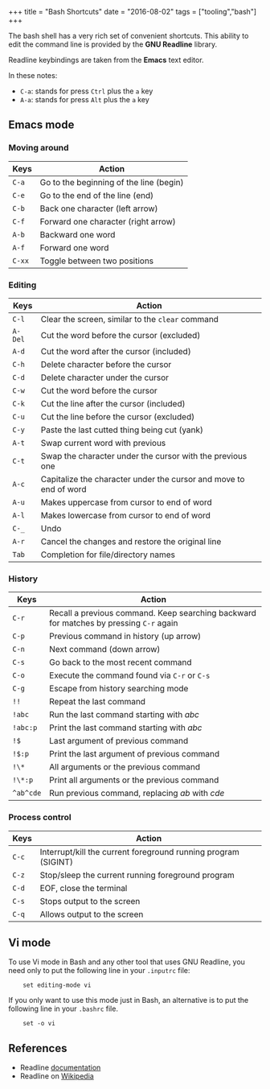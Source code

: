 +++
title = "Bash Shortcuts"
date = "2016-08-02"
tags = ["tooling","bash"]
+++

The bash shell has a very rich set of convenient shortcuts. This ability to
edit the command line is provided by the **GNU Readline** library.

Readline keybindings are taken from the **Emacs** text editor.

In these notes:
- `C-a`: stands for press `Ctrl` plus the `a` key
- `A-a`: stands for press `Alt` plus the `a` key

## Emacs mode

### Moving around

| Keys      | Action                                   | 
| --------- | ---------------------------------------- |
| `C-a`     | Go to the beginning of the line (begin)  |
| `C-e`     | Go to the end of the line (end)          |
| `C-b`     | Back one character (left arrow)          |
| `C-f`     | Forward one character (right arrow)      |
| `A-b`     | Backward one word                        |
| `A-f`     | Forward one word                         |
| `C-xx`    | Toggle between two positions             |

### Editing

| Keys      | Action                                            |
| --------- | ------------------------------------------------- |
| `C-l`     | Clear the screen, similar to the `clear` command  |
| `A-Del`   | Cut the word before the cursor (excluded)         |
| `A-d`     | Cut the word after the cursor (included)          |
| `C-h`     | Delete character before the cursor                |
| `C-d`     | Delete character under the cursor                 |
| `C-w`     | Cut the word before the cursor                    |
| `C-k`     | Cut the line after the cursor (included)          |
| `C-u`     | Cut the line before the cursor (excluded)         |
| `C-y`     | Paste the last cutted thing being cut (yank)      | 
| `A-t`     | Swap current word with previous                   |
| `C-t`     | Swap the character under the cursor with the previous one |
| `A-c`     | Capitalize the character under the cursor and move to end of word |
| `A-u`     | Makes uppercase from cursor to end of word        |
| `A-l`     | Makes lowercase from cursor to end of word        |
| `C-_`     | Undo                                              |
| `A-r`     | Cancel the changes and restore the original line  |
| `Tab`     | Completion for file/directory names               |

### History

| Keys      | Action                                            |
| --------- | ------------------------------------------------- |
| `C-r`     | Recall a previous command. Keep searching backward for matches by pressing `C-r` again |
| `C-p`     | Previous command in history (up arrow)            |
| `C-n`     | Next command (down arrow)                         |
| `C-s`     | Go back to the most recent command                |
| `C-o`     | Execute the command found via `C-r` or `C-s`      |
| `C-g`     | Escape from history searching mode                |
| `!!`      | Repeat the last command                           |
| `!abc`    | Run the last command starting with *abc*          |
| `!abc:p`  | Print the last command starting with *abc*        |
| `!$`      | Last argument of previous command                 |
| `!$:p`    | Print the last argument of previous command       |
| `!\*`     | All arguments or the previous command             |
| `!\*:p`   | Print all arguments or the previous command       |
| `^ab^cde`  | Run previous command, replacing *ab* with *cde*  |

### Process control

| Keys      | Action                                            |
| --------- | ------------------------------------------------- |
| `C-c`     | Interrupt/kill the current foreground running program (SIGINT)  |
| `C-z`     | Stop/sleep the current running foreground program |
| `C-d`     | EOF, close the terminal                           |
| `C-s`     | Stops output to the screen                        |
| `C-q`     | Allows output to the screen                       |


## Vi mode

To use Vi mode in Bash and any other tool that uses GNU Readline, you need only
to put the following line in your `.inputrc` file:

```
    set editing-mode vi
```

If you only want to use this mode just in Bash, an alternative is to put the
following line in your `.bashrc` file.

```
    set -o vi
```

## References

- Readline [documentation](https://cnswww.cns.cwru.edu/php/chet/readline/readline.html)
- Readline on [Wikipedia](https://en.wikipedia.org/wiki/GNU_Readline)
